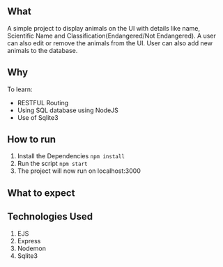## What
A simple project to display animals on the UI with details like name, Scientific Name and Classification(Endangered/Not Endangered). A user can also edit or remove the animals from the UI. User can also add new animals to the database.

## Why
To learn:
- RESTFUL Routing
- Using SQL database using NodeJS
- Use of Sqlite3

## How to run
1. Install the Dependencies
`npm install`
2. Run the script
`npm start`
3. The project will now run on localhost:3000

## What to expect

## Technologies Used
1. EJS
2. Express
3. Nodemon
4. Sqlite3